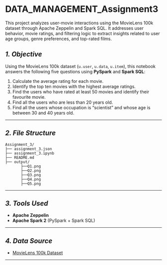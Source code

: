 # DATA_MANAGEMENT_Assignment3
This project analyzes user-movie interactions using the MovieLens 100k dataset through Apache Zeppelin and Spark SQL. It addresses user behavior, movie ratings, and filtering logic to extract insights related to user age groups, genre preferences, and top-rated films.


## *1. Objective*

Using the MovieLens 100k dataset (`u.user`, `u.data`, `u.item`), this notebook answers the following five questions using **PySpark** and **Spark SQL**:

1. Calculate the average rating for each movie.
2. Identify the top ten movies with the highest average ratings.
3. Find the users who have rated at least 50 movies and identify their favourite movie.
4. Find all the users who are less than 20 years old.
5. Find all the users whose occupation is “scientist” and whose age is between 30 and 40 years old.

---

## *2. File Structure*

```
Assignment_3/
├── assignment_3.json
├── assignment_3.ipynb
├── README.md 
├── output/
       ├──Q1.png
       ├──Q2.png
       ├──Q3.png
       ├──Q4.png
       ├──Q5.png
```

---
## *3. Tools Used*

- **Apache Zeppelin**
- **Apache Spark 2** (PySpark + Spark SQL)

---
## *4. Data Source*

- [MovieLens 100k Dataset](https://grouplens.org/datasets/movielens/)

---





